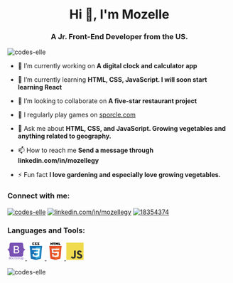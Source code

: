 <h1 align="center">Hi 👋, I'm Mozelle</h1>
<h3 align="center">A Jr. Front-End Developer from the US.</h3>

<p align="left"> <img src="https://komarev.com/ghpvc/?username=codes-elle&label=Profile%20views&color=0e75b6&style=flat" alt="codes-elle" /> </p>

- 🔭 I’m currently working on **A digital clock and calculator app**

- 🌱 I’m currently learning **HTML, CSS, JavaScript. I will soon start learning React**

- 👯 I’m looking to collaborate on **A five-star restaurant project**

- 📝 I regularly play games on [sporcle.com](sporcle.com)

- 💬 Ask me about **HTML, CSS, and JavaScript. Growing vegetables and anything related to geography.**

- 📫 How to reach me **Send a message through linkedin.com/in/mozellegy**

- ⚡ Fun fact **I love gardening and especially love growing vegetables.**

<h3 align="left">Connect with me:</h3>
<p align="left">
<a href="https://codepen.io/codes-elle" target="blank"><img align="center" src="https://raw.githubusercontent.com/rahuldkjain/github-profile-readme-generator/master/src/images/icons/Social/codepen.svg" alt="codes-elle" height="30" width="40" /></a>
<a href="https://linkedin.com/in/linkedin.com/in/mozellegy" target="blank"><img align="center" src="https://raw.githubusercontent.com/rahuldkjain/github-profile-readme-generator/master/src/images/icons/Social/linked-in-alt.svg" alt="linkedin.com/in/mozellegy" height="30" width="40" /></a>
<a href="https://stackoverflow.com/users/18354374" target="blank"><img align="center" src="https://raw.githubusercontent.com/rahuldkjain/github-profile-readme-generator/master/src/images/icons/Social/stack-overflow.svg" alt="18354374" height="30" width="40" /></a>
</p>

<h3 align="left">Languages and Tools:</h3>
<p align="left"> <a href="https://getbootstrap.com" target="_blank" rel="noreferrer"> <img src="https://raw.githubusercontent.com/devicons/devicon/master/icons/bootstrap/bootstrap-plain-wordmark.svg" alt="bootstrap" width="40" height="40"/> </a> <a href="https://www.w3schools.com/css/" target="_blank" rel="noreferrer"> <img src="https://raw.githubusercontent.com/devicons/devicon/master/icons/css3/css3-original-wordmark.svg" alt="css3" width="40" height="40"/> </a> <a href="https://www.w3.org/html/" target="_blank" rel="noreferrer"> <img src="https://raw.githubusercontent.com/devicons/devicon/master/icons/html5/html5-original-wordmark.svg" alt="html5" width="40" height="40"/> </a> <a href="https://developer.mozilla.org/en-US/docs/Web/JavaScript" target="_blank" rel="noreferrer"> <img src="https://raw.githubusercontent.com/devicons/devicon/master/icons/javascript/javascript-original.svg" alt="javascript" width="40" height="40"/> </a> </p>

<p><img align="center" src="https://github-readme-stats.vercel.app/api/top-langs?username=codes-elle&show_icons=true&locale=en&layout=compact" alt="codes-elle" /></p>
